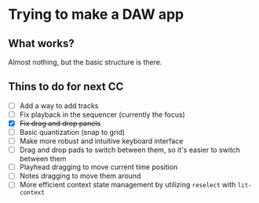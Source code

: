 # Trying to make a DAW app

## What works?

Almost nothing, but the basic structure is there.

## Thins to do for next CC

- [ ] Add a way to add tracks
- [ ] Fix playback in the sequencer (currently the focus)
- [x] ~~Fix drag and drop panels~~
- [ ] Basic quantization (snap to grid)
- [ ] Make more robust and intuitive keyboard interface
- [ ] Drag and drop pads to switch between them, so it's easier to switch between them
- [ ] Playhead dragging to move current time position
- [ ] Notes dragging to move them around
- [ ] More efficient context state management by utilizing `reselect` with `lit-context`
